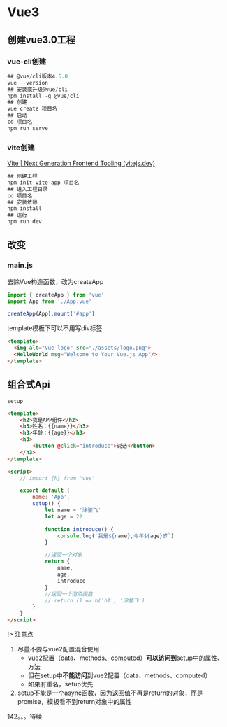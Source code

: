 # Vue3

## 创建vue3.0工程

### vue-cli创建

```js
## @vue/cli版本4.5.0
vue --version
## 安装或升级@vue/cli
npm install -g @vue/cli
## 创建
vue create 项目名
## 启动
cd 项目名
npm run serve
```

### vite创建

[Vite | Next Generation Frontend Tooling (vitejs.dev)](https://cn.vitejs.dev/)

```js
## 创建工程
npm init vite-app 项目名
## 进入工程目录
cd 项目名
## 安装依赖
npm install
## 运行
npm run dev
```



## 改变

### main.js

去除Vue构造函数，改为createApp

```js
import { createApp } from 'vue'
import App from './App.vue'

createApp(App).mount('#app')
```

template模板下可以不用写div标签

```html
<template>
  <img alt="Vue logo" src="./assets/logo.png">
  <HelloWorld msg="Welcome to Your Vue.js App"/>
</template>
```



## 组合式Api

`setup`

```html
<template>
    <h2>我是APP组件</h2>
    <h3>姓名：{{name}}</h3>
    <h3>年龄：{{age}}</h3>
    <h3>
        <button @click="introduce">说话</button>
    </h3>
</template>

<script>
    // import {h} from 'vue'

    export default {
        name: 'App',
        setup() {
            let name = '涂鏊飞'
            let age = 22

            function introduce() {
                console.log(`我是${name},今年${age}岁`)
            }

            //返回一个对象
            return {
                name,
                age,
                introduce
            }
            //返回一个渲染函数
            // return () => h('h1', '涂鏊飞')
        }
    }
</script>
```

!> 注意点

1. 尽量不要与vue2配置混合使用
   + vue2配置（data、methods、computed）**可以访问到**setup中的属性、方法
   + 但在setup中**不能访问**到vue2配置（data、methods、computed）
   + 如果有重名，setup优先
2. setup不能是一个async函数，因为返回值不再是return的对象，而是promise，模板看不到return对象中的属性



142。。。待续

